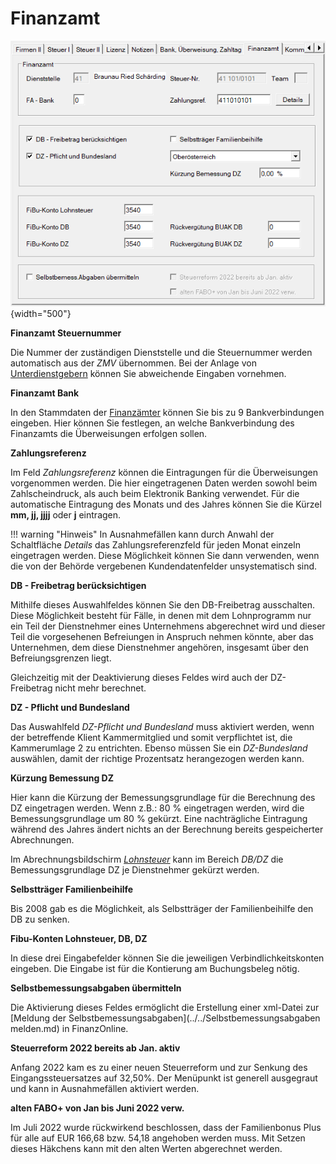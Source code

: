 # Finanzamt

![Image](<img/image24.png>){width="500"}

**Finanzamt Steuernummer**

Die Nummer der zuständigen Dienststelle und die Steuernummer werden automatisch aus der *ZMV* übernommen. Bei der Anlage von [Unterdienstgebern](../Unterdienstgeber.md) können Sie abweichende Eingaben vornehmen.

**Finanzamt Bank**

In den Stammdaten der [Finanzämter](../../Finanzämter,%20Gemeinden,%20ÖGK,%20BV-Kassen,%20Gerichte.md) können Sie bis zu 9 Bankverbindungen eingeben. Hier können Sie festlegen, an welche Bankverbindung des Finanzamts die Überweisungen erfolgen sollen.

**Zahlungsreferenz**

Im Feld *Zahlungsreferenz* können die Eintragungen für die Überweisungen vorgenommen werden. Die hier eingetragenen Daten werden sowohl beim Zahlscheindruck, als auch beim Elektronik Banking verwendet. 
Für die automatische Eintragung des Monats und des Jahres können Sie die Kürzel **mm, jj, jjjj** oder **j** eintragen.

!!! warning "Hinweis"
    In Ausnahmefällen kann durch Anwahl der Schaltfläche *Details* das Zahlungsreferenzfeld für jeden Monat einzeln eingetragen werden. Diese Möglichkeit können Sie dann verwenden, wenn die von der Behörde vergebenen Kundendatenfelder unsystematisch sind.

**DB - Freibetrag berücksichtigen**

Mithilfe dieses Auswahlfeldes können Sie den DB-Freibetrag ausschalten. Diese Möglichkeit besteht für Fälle, in denen mit dem Lohnprogramm nur ein Teil der Dienstnehmer eines Unternehmens abgerechnet wird und dieser Teil die vorgesehenen Befreiungen in Anspruch nehmen könnte, aber
das Unternehmen, dem diese Dienstnehmer angehören, insgesamt über den Befreiungsgrenzen liegt.

Gleichzeitig mit der Deaktivierung dieses Feldes wird auch der DZ-Freibetrag nicht mehr berechnet.

**DZ - Pflicht und Bundesland**

Das Auswahlfeld *DZ-Pflicht und Bundesland* muss aktiviert werden, wenn der betreffende Klient Kammermitglied und somit verpflichtet ist, die Kammerumlage 2 zu entrichten. Ebenso müssen Sie ein *DZ-Bundesland* auswählen, damit der richtige Prozentsatz herangezogen werden kann.

**Kürzung Bemessung DZ**

Hier kann die Kürzung der Bemessungsgrundlage für die Berechnung des DZ eingetragen werden. Wenn z.B.: 80 % eingetragen werden, wird die Bemessungsgrundlage um 80 % gekürzt. Eine nachträgliche Eintragung während des Jahres ändert nichts an der Berechnung bereits gespeicherter Abrechnungen.

Im Abrechnungsbildschirm [*Lohnsteuer*](../../Abrechnungsbildschirme/Lohnsteuer.md) kann im Bereich *DB/DZ* die Bemessungsgrundlage DZ je Dienstnehmer gekürzt werden.

**Selbstträger Familienbeihilfe**

Bis 2008 gab es die Möglichkeit, als Selbstträger der Familienbeihilfe den DB zu senken.

**Fibu-Konten Lohnsteuer, DB, DZ**

In diese drei Eingabefelder können Sie die jeweiligen Verbindlichkeitskonten eingeben. Die Eingabe ist für die Kontierung am Buchungsbeleg nötig.

**Selbstbemessungsabgaben übermitteln**

Die Aktivierung dieses Feldes ermöglicht die Erstellung einer xml-Datei zur [Meldung der Selbstbemessungsabgaben](../../Selbstbemessungsabgaben melden.md) in FinanzOnline.

**Steuerreform 2022 bereits ab Jan. aktiv**

Anfang 2022 kam es zu einer neuen Steuerreform und zur Senkung des Eingangssteuersatzes auf 32,50%. Der Menüpunkt ist generell ausgegraut und kann in Ausnahmefällen aktiviert werden.

**alten FABO+ von Jan bis Juni 2022 verw.**

Im Juli 2022 wurde rückwirkend beschlossen, dass der Familienbonus Plus für alle auf EUR&nbsp;166,68 bzw. 54,18 angehoben werden muss. Mit Setzen dieses Häkchens kann mit den alten Werten abgerechnet werden.